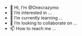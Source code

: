 - 👋 Hi, I’m @Onecrazymo
- 👀 I’m interested in ...
- 🌱 I’m currently learning ...
- 💞️ I’m looking to collaborate on ...
- 📫 How to reach me ...

<!---
Onecrazymo/Onecrazymo is a ✨ special ✨ repository because its `README.md` (this file) appears on your GitHub profile.
You can click the Preview link to take a look at your changes.
--->
